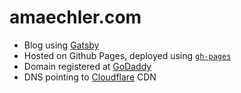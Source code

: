 # amaechler.com

- Blog using [Gatsby](https://www.gatsbyjs.org/)
- Hosted on Github Pages, deployed using [`gh-pages`](https://github.com/tschaub/gh-pages)
- Domain registered at [GoDaddy](https://ca.godaddy.com/)
- DNS pointing to [Cloudflare](https://www.cloudflare.com) CDN
